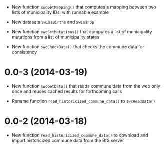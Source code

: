 - New function `swcGetMapping()` that computes a mapping between two lists
  of municipality IDs, with runnable example

- New datasets `SwissBirths` and `SwissPop`

- New function `swcGetMutations()` that computes a list of municipality
  mutations from a list of municipality states

- New function `swcCheckData()` that checks the commune data for consistency

0.0-3 (2014-03-19)
===

- New function `swcGetData()` that reads commune data from
  the web only once and reuses cached results for forthcoming calls

- Rename function `read_historicized_commune_data()` to `swcReadData()`

0.0-2 (2014-03-18)
===

- New function `read_historicized_commune_data()` to download and import
  historicized commune data from the BfS server
